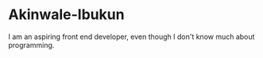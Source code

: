 # Akinwale-Ibukun
I am an aspiring front end developer, even though I don't know much about programming.
